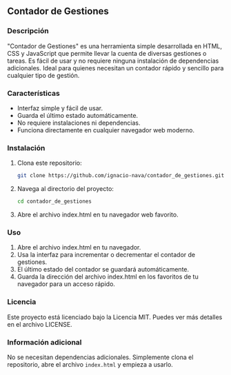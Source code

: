 ## Contador de Gestiones

### Descripción
"Contador de Gestiones" es una herramienta simple desarrollada en HTML, CSS y JavaScript que permite llevar la cuenta de diversas gestiones o tareas. Es fácil de usar y no requiere ninguna instalación de dependencias adicionales. Ideal para quienes necesitan un contador rápido y sencillo para cualquier tipo de gestión.

### Características
- Interfaz simple y fácil de usar.
- Guarda el último estado automáticamente.
- No requiere instalaciones ni dependencias.
- Funciona directamente en cualquier navegador web moderno.

### Instalación
1. Clona este repositorio:
   ```bash
   git clone https://github.com/ignacio-nava/contador_de_gestiones.git
   ```
2. Navega al directorio del proyecto:
   ```bash
   cd contador_de_gestiones
   ```
3. Abre el archivo index.html en tu navegador web favorito.
   
### Uso
1. Abre el archivo index.html en tu navegador.
2. Usa la interfaz para incrementar o decrementar el contador de gestiones.
3. El último estado del contador se guardará automáticamente.
4. Guarda la dirección del archivo index.html en los favoritos de tu navegador para un acceso rápido.

### Licencia
Este proyecto está licenciado bajo la Licencia MIT. Puedes ver más detalles en el archivo LICENSE.

### Información adicional
No se necesitan dependencias adicionales. Simplemente clona el repositorio, abre el archivo `index.html` y empieza a usarlo.
